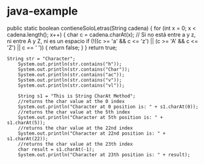 # java-example

public static boolean contieneSoloLetras(String cadena) {
    for (int x = 0; x < cadena.length(); x++) {
        char c = cadena.charAt(x);
        // Si no está entre a y z, ni entre A y Z, ni es un espacio
        if (!((c >= 'a' && c <= 'z') || (c >= 'A' && c <= 'Z') || c == ' ')) {
            return false;
        }
    }
    return true;
    
    String str = "Character";
        System.out.println(str.contains("h"));
        System.out.println(str.contains("Char"));
        System.out.println(str.contains("ac"));
        System.out.println(str.contains("v"));
        System.out.println(str.contains("vl")); 
        
        String s1 = "This is String CharAt Method";
        //returns the char value at the 0 index
        System.out.println("Character at 0 position is: " + s1.charAt(0));
        //returns the char value at the 5th index
        System.out.println("Character at 5th position is: " + s1.charAt(5));
        //returns the char value at the 22nd index
        System.out.println("Character at 22nd position is: " + s1.charAt(22));
        //returns the char value at the 23th index
        char result = s1.charAt(-1);
        System.out.println("Character at 23th position is: " + result);
